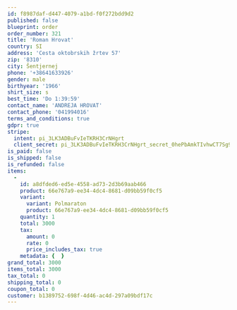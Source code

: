 ```yaml
---
id: f8987daf-d447-4079-a1bd-f0f272bdd9d2
published: false
blueprint: order
order_number: 321
title: 'Roman Hrovat'
country: SI
address: 'Cesta oktobrskih žrtev 57'
zip: '8310'
city: Šentjernej
phone: '+38641633926'
gender: male
birthyear: '1966'
shirt_size: s
best_time: 'Do 1:39:59'
contact_name: 'ANDREJA HROVAT'
contact_phone: '041994016'
terms_and_conditions: true
gdpr: true
stripe:
  intent: pi_3LK3ADBuFvIeTKRH3CrNHgrt
  client_secret: pi_3LK3ADBuFvIeTKRH3CrNHgrt_secret_0hePbAmkTIvhwCT7Sg9ImisAv
is_paid: false
is_shipped: false
is_refunded: false
items:
  -
    id: a8dfded6-ed5e-4558-ad73-2d3b69aab466
    product: 66e767a9-ee34-4dc4-8681-d09bb59f0cf5
    variant:
      variant: Polmaraton
      product: 66e767a9-ee34-4dc4-8681-d09bb59f0cf5
    quantity: 1
    total: 3000
    tax:
      amount: 0
      rate: 0
      price_includes_tax: true
    metadata: {  }
grand_total: 3000
items_total: 3000
tax_total: 0
shipping_total: 0
coupon_total: 0
customer: b1389752-698f-4d46-ac4d-297a09bdf17c
---
```

